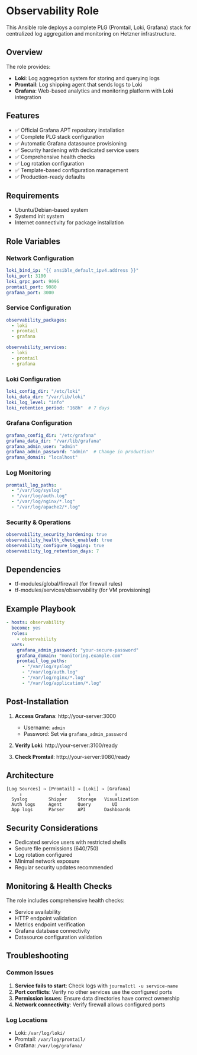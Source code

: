 # Observability Role

This Ansible role deploys a complete PLG (Promtail, Loki, Grafana) stack for centralized log aggregation and monitoring on Hetzner infrastructure.

## Overview

The role provides:
- **Loki**: Log aggregation system for storing and querying logs
- **Promtail**: Log shipping agent that sends logs to Loki
- **Grafana**: Web-based analytics and monitoring platform with Loki integration

## Features

- ✅ Official Grafana APT repository installation
- ✅ Complete PLG stack configuration
- ✅ Automatic Grafana datasource provisioning
- ✅ Security hardening with dedicated service users
- ✅ Comprehensive health checks
- ✅ Log rotation configuration
- ✅ Template-based configuration management
- ✅ Production-ready defaults

## Requirements

- Ubuntu/Debian-based system
- Systemd init system
- Internet connectivity for package installation

## Role Variables

### Network Configuration
```yaml
loki_bind_ip: "{{ ansible_default_ipv4.address }}"
loki_port: 3100
loki_grpc_port: 9096
promtail_port: 9080
grafana_port: 3000
```

### Service Configuration
```yaml
observability_packages:
  - loki
  - promtail
  - grafana

observability_services:
  - loki
  - promtail
  - grafana
```

### Loki Configuration
```yaml
loki_config_dir: "/etc/loki"
loki_data_dir: "/var/lib/loki"
loki_log_level: "info"
loki_retention_period: "168h"  # 7 days
```

### Grafana Configuration
```yaml
grafana_config_dir: "/etc/grafana"
grafana_data_dir: "/var/lib/grafana"
grafana_admin_user: "admin"
grafana_admin_password: "admin"  # Change in production!
grafana_domain: "localhost"
```

### Log Monitoring
```yaml
promtail_log_paths:
  - "/var/log/syslog"
  - "/var/log/auth.log"
  - "/var/log/nginx/*.log"
  - "/var/log/apache2/*.log"
```

### Security & Operations
```yaml
observability_security_hardening: true
observability_health_check_enabled: true
observability_configure_logging: true
observability_log_retention_days: 7
```

## Dependencies

- tf-modules/global/firewall (for firewall rules)
- tf-modules/services/observability (for VM provisioning)

## Example Playbook

```yaml
- hosts: observability
  become: yes
  roles:
    - observability
  vars:
    grafana_admin_password: "your-secure-password"
    grafana_domain: "monitoring.example.com"
    promtail_log_paths:
      - "/var/log/syslog"
      - "/var/log/auth.log"
      - "/var/log/nginx/*.log"
      - "/var/log/application/*.log"
```

## Post-Installation

1. **Access Grafana**: http://your-server:3000
   - Username: `admin`
   - Password: Set via `grafana_admin_password`

2. **Verify Loki**: http://your-server:3100/ready

3. **Check Promtail**: http://your-server:9080/ready

## Architecture

```
[Log Sources] → [Promtail] → [Loki] → [Grafana]
     ↓              ↓          ↓         ↓
  Syslog        Shipper    Storage   Visualization
  Auth logs     Agent      Query        UI
  App logs      Parser     API       Dashboards
```

## Security Considerations

- Dedicated service users with restricted shells
- Secure file permissions (640/750)
- Log rotation configured
- Minimal network exposure
- Regular security updates recommended

## Monitoring & Health Checks

The role includes comprehensive health checks:
- Service availability
- HTTP endpoint validation
- Metrics endpoint verification
- Grafana database connectivity
- Datasource configuration validation

## Troubleshooting

### Common Issues

1. **Service fails to start**: Check logs with `journalctl -u service-name`
2. **Port conflicts**: Verify no other services use the configured ports
3. **Permission issues**: Ensure data directories have correct ownership
4. **Network connectivity**: Verify firewall allows configured ports

### Log Locations
- Loki: `/var/log/loki/`
- Promtail: `/var/log/promtail/`
- Grafana: `/var/log/grafana/`
